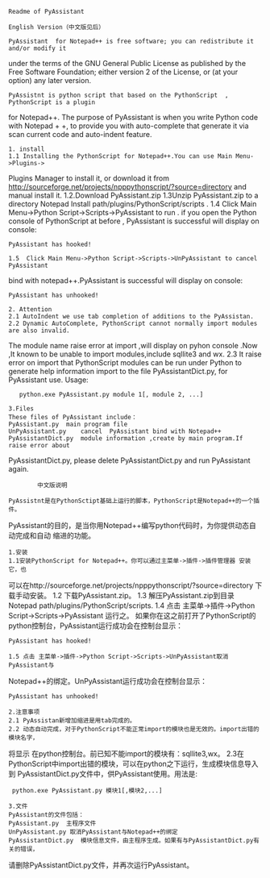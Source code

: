 	Readme of PyAssistant
	
	English Version（中文版见后）
	
	PyAssistant  for Notepad++ is free software; you can redistribute it and/or modify it 
under the terms of the GNU General Public License as published by the Free Software 
Foundation; either version 2 of the License, or (at your option) any later version.
 
	PyAssistnt is python script that based on the PythonScript  , PythonScript is a plugin 
for Notepad++. The purpose of PyAssistant  is  when you write Python code with 
Notepad + +, to provide you with auto-complete that generate it via scan current code  and 
auto-indent feature.
 
	1. install
	1.1 Installing the PythonScript for Notepad++.You can use Main Menu->Plugins-> 
Plugins Manager to install it, or download  it from
http://sourceforge.net/projects/npppythonscript/?source=directory and manual install it.
	1.2.Download PyAssistant.zip 
	1.3Unzip PyAssistant.zip to a directory Notepad Install path/plugins/PythonScript/scripts .
	1.4 Click Main Menu->Python Script->Scripts->PyAssistant to run .
	if you open the Python console of PythonScript at before  , PyAssistant is successful will
display on console:

	PyAssistant has hooked!
	
	1.5  Click Main Menu->Python Script->Scripts->UnPyAssistant to cancel  PyAssistant 
bind with notepad++.PyAssistant is successful will display  on console:

	PyAssistant has unhooked!
	
	2. Attention
	2.1 AutoIndent we use tab completion of additions to the PyAssistan.
	2.2 Dynamic AutoComplete, PythonScript cannot normally import modules are also invalid.
The module name raise  error at import ,will display on pyhon console .Now ,It known to be 
unable to import modules,include sqllite3 and wx.
	2.3 It raise error on import  that PythonScript modules can be run under Python to generate
 help information import to the  file PyAssistantDict.py, for PyAssistant use. Usage:
	
       python.exe PyAssistant.py module 1[, module 2, ...]
	
	3.Files
	These files of PyAssistant include：
	PyAssistant.py	main program file
	UnPyAssistant.py	cancel  PyAssistant bind with Notepad++
	PyAssistantDict.py  module information ,create by main program.If raise error about 
PyAssistantDict.py, please delete PyAssistantDict.py and run PyAssistant again.

			中文版说明

	PyAssistnt是在PythonSctipt基础上运行的脚本，PythonScript是Notepad++的一个插件。
PyAssistant的目的，是当你用Notepad++编写python代码时，为你提供动态自动完成和自动
缩进的功能。
	
	1.安装
	1.1安装PythonScript for Notepad++。你可以通过主菜单->插件->插件管理器 安装它，也
可以在http://sourceforge.net/projects/npppythonscript/?source=directory 下载手动安装。
	1.2 下载PyAssistant.zip。
	1.3 解压PyAssistant.zip到目录Notepad path/plugins/PythonScript/scripts.
	1.4 点击 主菜单->插件->Python Script->Scripts->PyAssistant 运行之。
	如果你在这之前打开了PythonScript的python控制台，PyAssistant运行成功会在控制台显示：
	
    PyAssistant has hooked!
    
	1.5 点击 主菜单->插件->Python Script->Scripts->UnPyAssistant取消PyAssistant与
Notepad++的绑定。UnPyAssistant运行成功会在控制台显示：

    PyAssistant has unhooked!
    
    2.注意事项
    2.1 PyAssistan新增加缩进是用tab完成的。
    2.2 动态自动完成，对于PythonScript不能正常import的模块也是无效的。import出错的模块名字，
 将显示 在python控制台。前已知不能import的模块有：sqllite3,wx。
   2.3在PythonScript中import出错的模块，可以在python之下运行，生成模块信息导入到
  PyAssistantDict.py文件中，供PyAssistant使用。用法是:

     python.exe PyAssistant.py 模块1[,模块2,...]
	
	3.文件
	PyAssistant的文件包括：
	PyAssistant.py	主程序文件
	UnPyAssistant.py 取消PyAssistant与Notepad++的绑定
	PyAssistantDict.py  模块信息文件，由主程序生成。如果有与PyAssistantDict.py有关的错误，
请删除PyAssistantDict.py文件，并再次运行PyAssistant。
   

